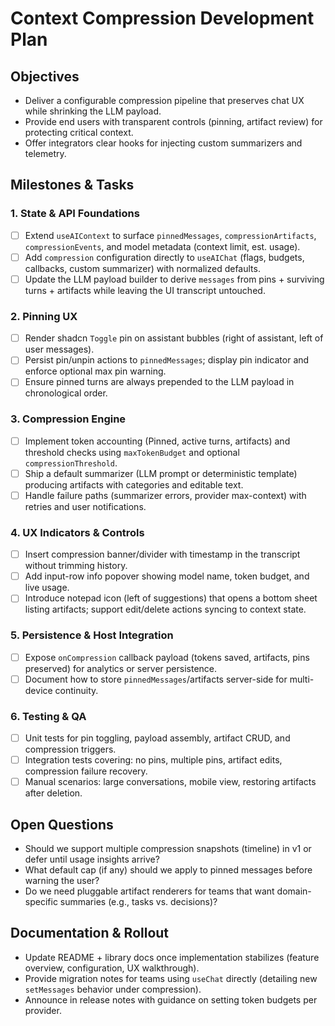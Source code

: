 # Context Compression Development Plan

## Objectives
- Deliver a configurable compression pipeline that preserves chat UX while shrinking the LLM payload.
- Provide end users with transparent controls (pinning, artifact review) for protecting critical context.
- Offer integrators clear hooks for injecting custom summarizers and telemetry.

## Milestones & Tasks

### 1. State & API Foundations
- [ ] Extend `useAIContext` to surface `pinnedMessages`, `compressionArtifacts`, `compressionEvents`, and model metadata (context limit, est. usage).
- [ ] Add `compression` configuration directly to `useAIChat` (flags, budgets, callbacks, custom summarizer) with normalized defaults.
- [ ] Update the LLM payload builder to derive `messages` from pins + surviving turns + artifacts while leaving the UI transcript untouched.

### 2. Pinning UX
- [ ] Render shadcn `Toggle` pin on assistant bubbles (right of assistant, left of user messages).
- [ ] Persist pin/unpin actions to `pinnedMessages`; display pin indicator and enforce optional max pin warning.
- [ ] Ensure pinned turns are always prepended to the LLM payload in chronological order.

### 3. Compression Engine
- [ ] Implement token accounting (Pinned, active turns, artifacts) and threshold checks using `maxTokenBudget` and optional `compressionThreshold`.
- [ ] Ship a default summarizer (LLM prompt or deterministic template) producing artifacts with categories and editable text.
- [ ] Handle failure paths (summarizer errors, provider max-context) with retries and user notifications.

### 4. UX Indicators & Controls
- [ ] Insert compression banner/divider with timestamp in the transcript without trimming history.
- [ ] Add input-row info popover showing model name, token budget, and live usage.
- [ ] Introduce notepad icon (left of suggestions) that opens a bottom sheet listing artifacts; support edit/delete actions syncing to context state.

### 5. Persistence & Host Integration
- [ ] Expose `onCompression` callback payload (tokens saved, artifacts, pins preserved) for analytics or server persistence.
- [ ] Document how to store `pinnedMessages`/artifacts server-side for multi-device continuity.

### 6. Testing & QA
- [ ] Unit tests for pin toggling, payload assembly, artifact CRUD, and compression triggers.
- [ ] Integration tests covering: no pins, multiple pins, artifact edits, compression failure recovery.
- [ ] Manual scenarios: large conversations, mobile view, restoring artifacts after deletion.

## Open Questions
- Should we support multiple compression snapshots (timeline) in v1 or defer until usage insights arrive?
- What default cap (if any) should we apply to pinned messages before warning the user?
- Do we need pluggable artifact renderers for teams that want domain-specific summaries (e.g., tasks vs. decisions)?

## Documentation & Rollout
- Update README + library docs once implementation stabilizes (feature overview, configuration, UX walkthrough).
- Provide migration notes for teams using `useChat` directly (detailing new `setMessages` behavior under compression).
- Announce in release notes with guidance on setting token budgets per provider.
